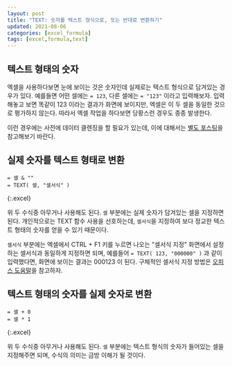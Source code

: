 ```yaml
---
layout: post
title: "TEXT: 숫자를 텍스트 형식으로, 또는 반대로 변환하기"
updated: 2021-08-06
categories: [excel_formula]
tags: [excel,formula,text]
---
```


## 텍스트 형태의 숫자

엑셀을 사용하다보면 눈에 보이는 것은 숫자인데 실제로는 텍스트 형식으로 담겨있는 경우가 있다. 예를들면 어떤 셀에는 `= 123`, 다른 셀에는 `= "123"` 이라고 입력해보자. 입력해놓고 보면 똑같이 123 이라는 결과가 화면에 보이지만, 엑셀은 이 두 셀을 동일한 것으로 평가하지 않는다. 따라서 엑셀 작업을 하다보면 당황스런 경우도 종종 발생한다.

이런 경우에는 사전에 데이터 클렌징을 할 필요가 있는데, 이에 대해서는 [별도 포스팅](/post/excel-formula-for-data-cleansing)을 참고해보기 바란다.

## 실제 숫자를 텍스트 형태로 변환

```excel
= 셀 & ""
= TEXT( 셀, "셀서식" )
```
{:.excel}

위 두 수식중 아무거나 사용해도 된다. `셀` 부분에는 실제 숫자가 담겨있는 셀을 지정하면 된다. 개인적으로는 TEXT 함수 사용을 선호하는데, `셀서식`을 지정하여 보다 정교한 텍스트 형태의 숫자를 얻을 수 있기 때문이다.

`셀서식` 부분에는 엑셀에서 CTRL + F1 키를 누르면 나오는 "셀서식 지정" 화면에서 설정하는 셀서식과 동일하게 지정하면 되며, 예를들어 `= TEXT( 123, "000000" )` 과 같이 입력했다면, 화면에 보이는 결과는 000123 이 된다. 구체적인 셀서식 지정 방법은 [오피스 도움말](https://support.microsoft.com/ko-kr/office/%ec%88%ab%ec%9e%90-%ec%84%9c%ec%8b%9d%ec%9d%84-%ec%82%ac%ec%9a%a9%ec%9e%90-%ec%a7%80%ec%a0%95%ed%95%98%eb%8a%94-%ec%a7%80%ec%b9%a8-c0a1d1fa-d3f4-4018-96b7-9c9354dd99f5?ui=ko-kr&rs=ko-kr&ad=kr)을 참고하자.

## 텍스트 형태의 숫자를 실제 숫자로 변환

```excel
= 셀 + 0
= 셀 * 1
```
{:.excel}

위 두 수식중 아무거나 사용해도 된다. `셀` 부분에는 텍스트 형식의 숫자가 들어있는 셀을 지정해주면 되며, 수식의 의미는 금방 이해가 될 것이다.